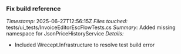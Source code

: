 ### Fix build reference
*Timestamp:* 2025-06-27T12:56:15Z
*Files touched:* tests/ui_tests/InvoiceEditorEscFlowTests.cs
*Summary:* Added missing namespace for JsonPriceHistoryService
*Details:*
- Included Wrecept.Infrastructure to resolve test build error
